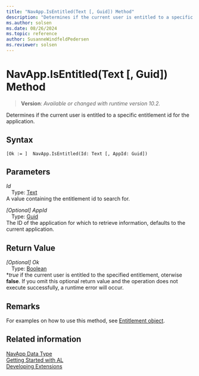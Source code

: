 ```yaml
---
title: "NavApp.IsEntitled(Text [, Guid]) Method"
description: "Determines if the current user is entitled to a specific entitlement id for the application."
ms.author: solsen
ms.date: 08/26/2024
ms.topic: reference
author: SusanneWindfeldPedersen
ms.reviewer: solsen
---
```

[//]: # (START>DO_NOT_EDIT)
[//]: # (IMPORTANT:Do not edit any of the content between here and the END>DO_NOT_EDIT.)
[//]: # (Any modifications should be made in the .xml files in the ModernDev repo.)
# NavApp.IsEntitled(Text [, Guid]) Method
> **Version**: _Available or changed with runtime version 10.2._

Determines if the current user is entitled to a specific entitlement id for the application.


## Syntax
```AL
[Ok := ]  NavApp.IsEntitled(Id: Text [, AppId: Guid])
```
## Parameters
*Id*  
&emsp;Type: [Text](../text/text-data-type.md)  
A value containing the entitlement id to search for.  

*[Optional] AppId*  
&emsp;Type: [Guid](../guid/guid-data-type.md)  
The ID of the application for which to retrieve information, defaults to the current application.  


## Return Value
*[Optional] Ok*  
&emsp;Type: [Boolean](../boolean/boolean-data-type.md)  
**true* if the current user is entitled to the specified entitlement, oterwise **false**. If you omit this optional return value and the operation does not execute successfully, a runtime error will occur.  


[//]: # (IMPORTANT: END>DO_NOT_EDIT)

## Remarks

For examples on how to use this method, see [Entitlement object](../../devenv-entitlement-object.md#entitlement-example---testing-for-entitlements-in-code).

## Related information

[NavApp Data Type](navapp-data-type.md)  
[Getting Started with AL](../../devenv-get-started.md)  
[Developing Extensions](../../devenv-dev-overview.md)
